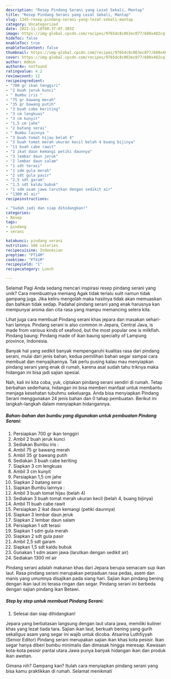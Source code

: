 ```yaml
---
description: "Resep Pindang Serani yang Lezat Sekali, Mantap"
title: "Resep Pindang Serani yang Lezat Sekali, Mantap"
slug: 1345-resep-pindang-serani-yang-lezat-sekali-mantap
category: Uncategorized
date: 2022-11-18T00:37:07.303Z
image: https://img-global.cpcdn.com/recipes/9765dc8c063ec077/680x482cq70/pindang-serani-foto-resep-utama.jpg
hideToc: false
enableToc: true
enableTocContent: false
thumbnail: https://img-global.cpcdn.com/recipes/9765dc8c063ec077/680x482cq70/pindang-serani-foto-resep-utama.jpg
cover: https://img-global.cpcdn.com/recipes/9765dc8c063ec077/680x482cq70/pindang-serani-foto-resep-utama.jpg
author: Admin
authorAv: notfound
ratingvalue: 4.2
reviewcount: 12
recipeingredient:
- "700 gr ikan tenggiri"
- "2 buah jeruk kunci"
- " Bumbu iris "
- "75 gr bawang merah"
- "35 gr bawang putih"
- "3 buah cabe keriting"
- "3 cm lengkuas"
- "3 cm kunyit"
- "1,5 cm jahe"
- "2 batang serai"
- " Bumbu lainnya "
- "3 buah tomat hijau belah 4"
- "3 buah tomat merah ukuran kecil belah 4 buang bijinya"
- "11 buah cabe rawit"
- "2 ikat daun kemangi petiki daunnya"
- "3 lembar daun jeruk"
- "2 lembar daun salam"
- "1 sdt terasi"
- "1 sdm gula merah"
- "2 sdt gula pasir"
- "2,5 sdt garam"
- "1,5 sdt kaldu bubuk"
- "1 sdm asam jawa larutkan dengan sedikit air"
- "1300 ml air"
recipeinstructions:

- "Sudah jadi dan siap dihidangkan!"
categories:
- Resep
tags:
- pindang
- serani

katakunci: pindang serani 
nutrition: 166 calories
recipecuisine: Indonesian
preptime: "PT14M"
cooktime: "PT41M"
recipeyield: "1"
recipecategory: Lunch

---
```



Selamat Pagi Anda sedang mencari inspirasi resep pindang serani yang unik? Cara membuatnya memang Agak tidak terlalu sulit namun tidak gampang juga. Jika keliru mengolah maka hasilnya tidak akan memuaskan dan bahkan tidak sedap. Padahal pindang serani yang enak harusnya kan mempunyai aroma dan cita rasa yang mampu memancing selera kita.


Lihat juga cara membuat Pindang serani khas jepara dan masakan sehari-hari lainnya. Pindang serani is also common in Jepara, Central Java, is made from various kinds of seafood, but the most popular one is milkfish. Pindang baung: Pindang made of ikan baung specialty of Lampung province, Indonesia.

Banyak hal yang sedikit banyak mempengaruhi kualitas rasa dari pindang serani, mulai dari jenis bahan, kedua pemilihan bahan segar sampai cara membuat dan menyajikannya. Tak perlu pusing kalau mau menyiapkan pindang serani yang enak di rumah, karena asal sudah tahu triknya maka hidangan ini bisa jadi sajian spesial.


Nah, kali ini kita coba, yuk, ciptakan pindang serani sendiri di rumah. Tetap berbahan sederhana, hidangan ini bisa memberi manfaat untuk membantu menjaga kesehatan tubuhmu sekeluarga. Anda bisa menyiapkan Pindang Serani menggunakan 24 jenis bahan dan 0 tahap pembuatan. Berikut ini langkah-langkah dalam menyiapkan hidangannya.

<!--inarticleads1-->

##### Bahan-bahan dan bumbu yang digunakan untuk pembuatan Pindang Serani:

1. Persiapkan 700 gr ikan tenggiri
1. Ambil 2 buah jeruk kunci
1. Sediakan  Bumbu iris :
1. Ambil 75 gr bawang merah
1. Ambil 35 gr bawang putih
1. Sediakan 3 buah cabe keriting
1. Siapkan 3 cm lengkuas
1. Ambil 3 cm kunyit
1. Persiapkan 1,5 cm jahe
1. Siapkan 2 batang serai
1. Siapkan  Bumbu lainnya :
1. Ambil 3 buah tomat hijau (belah 4)
1. Sediakan 3 buah tomat merah ukuran kecil (belah 4, buang bijinya)
1. Ambil 11 buah cabe rawit
1. Persiapkan 2 ikat daun kemangi (petiki daunnya)
1. Siapkan 3 lembar daun jeruk
1. Siapkan 2 lembar daun salam
1. Persiapkan 1 sdt terasi
1. Siapkan 1 sdm gula merah
1. Siapkan 2 sdt gula pasir
1. Ambil 2,5 sdt garam
1. Siapkan 1,5 sdt kaldu bubuk
1. Gunakan 1 sdm asam jawa (larutkan dengan sedikit air)
1. Sediakan 1300 ml air


Pindang serani adalah makanan khas dari Jepara berupa semacam sup ikan laut. Rasa pindang serani merupakan perpaduan rasa pedas, asem dan manis yang umumnya disajikan pada siang hari. Sajian ikan pindang bening dengan ikan laut ini terasa ringan dan segar. Pindang serani ini berbeda dengan sajian pindang ikan Betawi. 

<!--inarticleads2-->

##### Step by step untuk membuat Pindang Serani:


1. Selesai dan siap dihidangkan!

Jepara yang berbatasan langsung dengan laut utara jawa, memiliki kuliner khas yang lezat tiada tara. Sajian ikan laut, berkuah bening yang gurih sekaligus asam yang segar ini wajib untuk dicoba. Atsarina Luthfiyyah (Senior Editor) Pindang serani merupakan sajian ikan khas kota pesisir. Ikan segar hanya diberi bumbu minimalis dan dimasak hingga meresap. Kawasan kota-kota pesisir pantai utara Jawa punya banyak hidangan ikan dan produk ikan awetan. 

Gimana nih? Gampang kan? Itulah cara menyiapkan pindang serani yang bisa kamu praktikkan di rumah. Selamat menikmati
